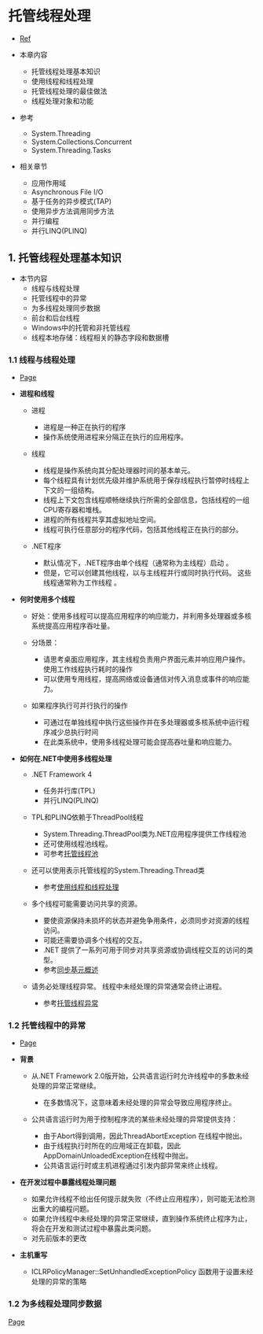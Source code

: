 # 托管线程处理

* [Ref](https://docs.microsoft.com/zh-cn/dotnet/standard/threading/)

* 本章内容
  * 托管线程处理基本知识
  * 使用线程和线程处理
  * 托管线程处理的最佳做法
  * 线程处理对象和功能

* 参考
  * System.Threading
  * System.Collections.Concurrent
  * System.Threading.Tasks

* 相关章节
  * 应用作用域
  * Asynchronous File I/O
  * 基于任务的异步模式(TAP)
  * 使用异步方法调用同步方法
  * 并行编程
  * 并行LINQ(PLINQ)

## 1. 托管线程处理基本知识

* 本节内容
  * 线程与线程处理
  * 托管线程中的异常
  * 为多线程处理同步数据
  * 前台和后台线程
  * Windows中的托管和非托管线程
  * 线程本地存储：线程相关的静态字段和数据槽

### 1.1 线程与线程处理

* [Page](https://docs.microsoft.com/zh-cn/dotnet/standard/threading/threads-and-threading)

* **进程和线程**

  * 进程
    * 进程是一种正在执行的程序
    * 操作系统使用进程来分隔正在执行的应用程序。

  * 线程  
    * 线程是操作系统向其分配处理器时间的基本单元。
    * 每个线程具有计划优先级并维护系统用于保存线程执行暂停时线程上下文的一组结构。
    * 线程上下文包含线程顺畅继续执行所需的全部信息，包括线程的一组CPU寄存器和堆栈。
    * 进程的所有线程共享其虚拟地址空间。
    * 线程可执行任意部分的程序代码，包括其他线程正在执行的部分。

  * .NET程序
    * 默认情况下，.NET程序由单个线程（通常称为主线程）启动 。
    * 但是，它可以创建其他线程，以与主线程并行或同时执行代码。 这些线程通常称为工作线程 。

* **何时使用多个线程**

  * 好处：使用多线程可以提高应用程序的响应能力，并利用多处理器或多核系统提高应用程序吞吐量。

  * 分场景：
    * 请思考桌面应用程序，其主线程负责用户界面元素并响应用户操作。 使用工作线程执行耗时的操作
    * 可以使用专用线程，提高网络或设备通信对传入消息或事件的响应能力。

  * 如果程序执行可并行执行的操作
    * 可通过在单独线程中执行这些操作并在多处理器或多核系统中运行程序减少总执行时间
    * 在此类系统中，使用多线程处理可能会提高吞吐量和响应能力。

* **如何在.NET中使用多线程处理**

  * .NET Framework 4
    * 任务并行库(TPL)
    * 并行LINQ(PLINQ)
  
  * TPL和PLINQ依赖于ThreadPool线程
    * System.Threading.ThreadPool类为.NET应用程序提供工作线程池
    * 还可使用线程池线程。
    * 可参考[托管线程池](https://docs.microsoft.com/zh-cn/dotnet/standard/threading/the-managed-thread-pool)

  * 还可以使用表示托管线程的System.Threading.Thread类
    * 参考[使用线程和线程处理](https://docs.microsoft.com/zh-cn/dotnet/standard/threading/using-threads-and-threading)

  * 多个线程可能需要访问共享的资源。
    * 要使资源保持未损坏的状态并避免争用条件，必须同步对资源的线程访问。
    * 可能还需要协调多个线程的交互。
    * .NET 提供了一系列可用于同步对共享资源或协调线程交互的访问的类型。
    * 参考[同步基元概述](https://docs.microsoft.com/zh-cn/dotnet/standard/threading/overview-of-synchronization-primitives)

  * 请务必处理线程异常。 线程中未经处理的异常通常会终止进程。
    * 参考[托管线程异常](https://docs.microsoft.com/zh-cn/dotnet/standard/threading/exceptions-in-managed-threads)

### 1.2 托管线程中的异常

* [Page](https://docs.microsoft.com/zh-cn/dotnet/standard/threading/exceptions-in-managed-threads)

* **背景**

  * 从.NET Framework 2.0版开始，公共语言运行时允许线程中的多数未经处理的异常正常继续。
    * 在多数情况下，这意味着未经处理的异常会导致应用程序终止。

  * 公共语言运行时为用于控制程序流的某些未经处理的异常提供支持：
    * 由于Abort得到调用，因此ThreadAbortException 在线程中抛出。
    * 由于线程执行时所在的应用域正在卸载，因此AppDomainUnloadedException在线程中抛出。
    * 公共语言运行时或主机进程通过引发内部异常来终止线程。

* **在开发过程中暴露线程处理问题**

  * 如果允许线程不给出任何提示就失败（不终止应用程序），则可能无法检测出重大的编程问题。
  * 如果允许线程中未经处理的异常正常继续，直到操作系统终止程序为止，将会在开发和测试过程中暴露此类问题。
  * 对先前版本的更改

* **主机重写**

  * ICLRPolicyManager::SetUnhandledExceptionPolicy 函数用于设置未经处理的异常的策略

### 1.2 为多线程处理同步数据

[Page](https://docs.microsoft.com/zh-cn/dotnet/standard/threading/synchronizing-data-for-multithreading)

